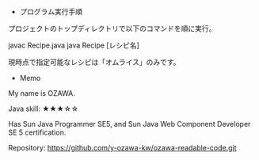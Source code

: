 * プログラム実行手順

プロジェクトのトップディレクトリで以下のコマンドを順に実行。

javac Recipe.java
java Recipe [レシピ名]

現時点で指定可能なレシピは「オムライス」のみです。

* Memo

My name is OZAWA.

Java skill: ★★★☆☆

Has Sun Java Programmer SE5, and Sun Java Web Component Developer SE 5 certification.

Repository: https://github.com/y-ozawa-kw/ozawa-readable-code.git
